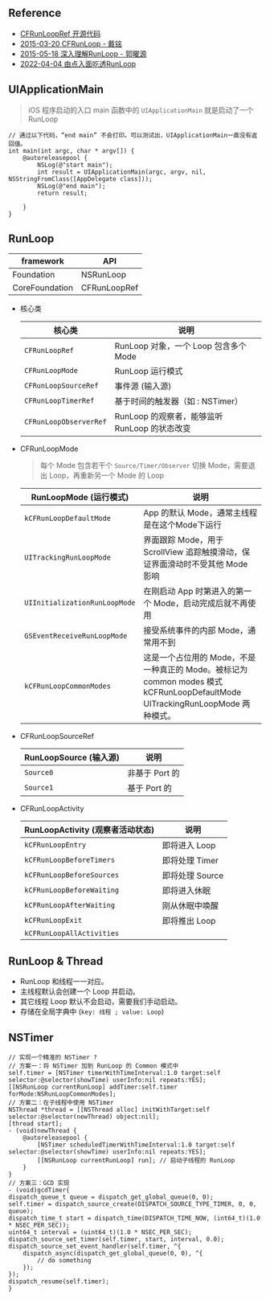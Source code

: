 ## Reference

- [CFRunLoopRef 开源代码](http://opensource.apple.com/source/CF/CF-1151.16/)
- [2015-03-20 CFRunLoop - 戴铭](https://github.com/ming1016/study/wiki/CFRunLoop)
- [2015-05-18 深入理解RunLoop - 郭曜源](http://blog.ibireme.com/2015/05/18/runloop/)
- [2022-04-04 由点入面吃透RunLoop](https://juejin.cn/post/7082739417370066974)

## UIApplicationMain
> iOS 程序启动的入口 main 函数中的 `UIApplicationMain` 就是启动了一个 RunLoop

```objc
// 通过以下代码，“end main” 不会打印。可以测试出，UIApplicationMain一直没有返回值。
int main(int argc, char * argv[]) {
    @autoreleasepool {
        NSLog(@"start main");
        int result = UIApplicationMain(argc, argv, nil, NSStringFromClass([AppDelegate class]));
        NSLog(@"end main");
        return result;
        
    }
}
```

## RunLoop

| framework | API 
| --- | --- 
| Foundation        | NSRunLoop 
| CoreFoundation    | CFRunLoopRef 

- 核心类

    | 核心类 | 说明 |
    | --- | ---
    | `CFRunLoopRef`            | RunLoop 对象，一个 Loop 包含多个 Mode
    | `CFRunLoopMode`           | RunLoop 运行模式
    | `CFRunLoopSourceRef`      | 事件源 (输入源)
    | `CFRunLoopTimerRef`       | 基于时间的触发器（如 : NSTimer）
    | `CFRunLoopObserverRef`    | RunLoop 的观察者，能够监听 RunLoop 的状态改变
    
- CFRunLoopMode
    > 每个 Mode 包含若干个 `Source/Timer/Observer`
    > 切换 Mode，需要退出 Loop，再重新另一个 Mode 的 Loop
    
    | RunLoopMode (运行模式) | 说明 
    | --- | --- 
    | `kCFRunLoopDefaultMode`       | App 的默认 Mode，通常主线程是在这个Mode下运行 
    | `UITrackingRunLoopMode`       | 界面跟踪 Mode，用于 ScrollView 追踪触摸滑动，保证界面滑动时不受其他 Mode 影响 
    | `UIInitializationRunLoopMode` | 在刚启动 App 时第进入的第一个 Mode，启动完成后就不再使用 
    | `GSEventReceiveRunLoopMode`   | 接受系统事件的内部 Mode，通常用不到 
    | `kCFRunLoopCommonModes`       | 这是一个占位用的 Mode，不是一种真正的 Mode。被标记为 common modes 模式 kCFRunLoopDefaultMode UITrackingRunLoopMode 两种模式。 
    
    
- CFRunLoopSourceRef
    
    | RunLoopSource (输入源) | 说明
    | --- | --- 
    | `Source0` | 非基于 Port 的
    | `Source1` | 基于 Port 的

- CFRunLoopActivity

    | RunLoopActivity (观察者活动状态) | 说明
    | --- | ---
    | `kCFRunLoopEntry`             | 即将进入 Loop  
    | `kCFRunLoopBeforeTimers`      | 即将处理 Timer
    | `kCFRunLoopBeforeSources`     | 即将处理 Source
    | `kCFRunLoopBeforeWaiting`     | 即将进入休眠
    | `kCFRunLoopAfterWaiting`      | 刚从休眠中唤醒
    | `kCFRunLoopExit`              | 即将推出 Loop
    | `kCFRunLoopAllActivities`     | 


## RunLoop & Thread

- RunLoop 和线程一一对应。
- 主线程默认会创建一个 Loop 并启动。
- 其它线程 Loop 默认不会启动，需要我们手动启动。
- 存储在全局字典中 (`key: 线程 ; value: Loop`)

## NSTimer

``` objc
// 实现一个精准的 NSTimer ?
// 方案一：将 NSTimer 加到 RunLoop 的 Common 模式中
self.timer = [NSTimer timerWithTimeInterval:1.0 target:self selector:@selector(showTime) userInfo:nil repeats:YES];
[[NSRunLoop currentRunLoop] addTimer:self.timer forMode:NSRunLoopCommonModes];
// 方案二：在子线程中使用 NSTimer
NSThread *thread = [[NSThread alloc] initWithTarget:self selector:@selector(newThread) object:nil];
[thread start];
- (void)newThread {
    @autoreleasepool {
        [NSTimer scheduledTimerWithTimeInterval:1.0 target:self selector:@selector(showTime) userInfo:nil repeats:YES];
        [[NSRunLoop currentRunLoop] run]; // 启动子线程的 RunLoop
    }
}
// 方案三：GCD 实现
- (void)gcdTimer{
dispatch_queue_t queue = dispatch_get_global_queue(0, 0);
self.timer = dispatch_source_create(DISPATCH_SOURCE_TYPE_TIMER, 0, 0, queue);
dispatch_time_t start = dispatch_time(DISPATCH_TIME_NOW, (int64_t)(1.0 * NSEC_PER_SEC));
uint64_t interval = (uint64_t)(1.0 * NSEC_PER_SEC);
dispatch_source_set_timer(self.timer, start, interval, 0.0);
dispatch_source_set_event_handler(self.timer, ^{
    dispatch_async(dispatch_get_global_queue(0, 0), ^{
        // do something
    });
});
dispatch_resume(self.timer);
}
```
